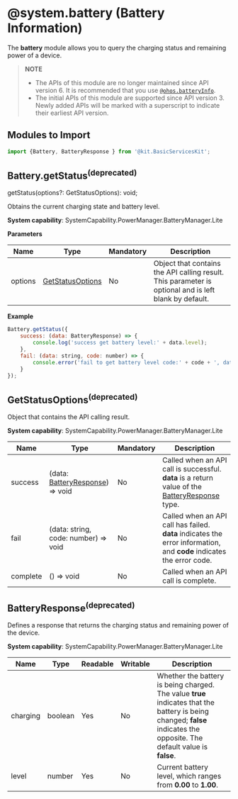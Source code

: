 # @system.battery (Battery Information)

<!--Kit: Basic Services Kit-->
<!--Subsystem: PowerManager-->
<!--Owner: @zhang-yinglie; @volcano_wang-->
<!--Designer: @wangyantian0-->
<!--Tester: @alien0208-->
<!--Adviser: @w_Machine_cc-->

The **battery** module allows you to query the charging status and remaining power of a device.

>  **NOTE**
>  - The APIs of this module are no longer maintained since API version 6. It is recommended that you use [`@ohos.batteryInfo`](js-apis-battery-info.md).
>  - The initial APIs of this module are supported since API version 3. Newly added APIs will be marked with a superscript to indicate their earliest API version.


## Modules to Import


```js
import {Battery, BatteryResponse } from '@kit.BasicServicesKit';
```


## Battery.getStatus<sup>(deprecated)</sup>

getStatus(options?: GetStatusOptions): void;

Obtains the current charging state and battery level.

**System capability**: SystemCapability.PowerManager.BatteryManager.Lite

**Parameters**

| Name| Type| Mandatory| Description|
| -------- | -------- | -------- | -------- |
| options | [GetStatusOptions](#getstatusoptionsdeprecated) | No| Object that contains the API calling result. This parameter is optional and is left blank by default.|

**Example**

```js
Battery.getStatus({
    success: (data: BatteryResponse) => {
        console.log('success get battery level:' + data.level);
    },
    fail: (data: string, code: number) => {
        console.error('fail to get battery level code:' + code + ', data: ' + data);
    }
});
```

## GetStatusOptions<sup>(deprecated)</sup>

Object that contains the API calling result.

**System capability**: SystemCapability.PowerManager.BatteryManager.Lite

| Name  | Type                                               | Mandatory| Description                                                        |
| -------- | --------------------------------------------------- | ---- | ------------------------------------------------------------ |
| success  | (data: [BatteryResponse](#batteryresponsedeprecated)) => void | No  | Called when an API call is successful. **data** is a return value of the [BatteryResponse](#batteryresponsedeprecated) type.|
| fail     | (data: string, code: number) => void                | No  | Called when an API call has failed. **data** indicates the error information, and **code** indicates the error code.      |
| complete | () => void                                          | No  | Called when an API call is complete.                                    |

## BatteryResponse<sup>(deprecated)</sup>

Defines a response that returns the charging status and remaining power of the device.

**System capability**: SystemCapability.PowerManager.BatteryManager.Lite

| Name| Type| Readable| Writable| Description|
| -------- | -------- | -------- | -------- | -------- |
| charging | boolean | Yes| No| Whether the battery is being charged. The value **true** indicates that the battery is being changed; **false** indicates the opposite. The default value is **false**.|
| level | number | Yes| No| Current battery level, which ranges from **0.00** to **1.00**.|
